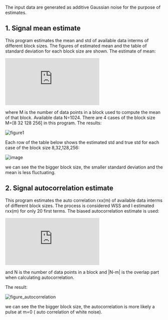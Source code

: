 The input data are generated as additive Gaussian noise for the purpose of estimates.
## 1. Signal mean estimate
This program estimates the mean and std of available data interms of different block sizes. The figures of estimated mean and the table of standard deviation for each block size are shown.
The estimate of mean:

![estimate mean equation](https://latex.codecogs.com/gif.latex?%5Chat%7B%5Cmu%20%7D%3D%5Cfrac%7B1%7D%7BM%7D%5Csum_%7Bm%3D0%7D%5E%7BM-1%7D%7Bx%28m%29%7D)

where M is the number of data points in a block used to compute the mean of that block.
Available data N=1024. There are 4 cases of the block size M=[8 32 128 256] in this program.
The results:

![figure1](https://user-images.githubusercontent.com/42914736/133139551-abd9bb94-8528-4ecd-8e91-ca3c4f9b6704.png)

Each row of the table below shows the estimated std and true std for each case of the block size 8,32,128,256:

![image](https://user-images.githubusercontent.com/42914736/133139741-6ab9335d-fd98-4d88-b38a-7a31445b2b5d.png)

we can see the the bigger block size, the smaller standard deviation and the mean is less fluctuating.

## 2. Signal autocorrelation estimate
This program estimates the auto correlation rxx(m) of available data interms of different block sizes. The process is considered WSS and I estimated rxx(m) for only 20 first terms.
The biased autocorrelation estimate is used: 

![estimate of autocorrelation](https://latex.codecogs.com/gif.latex?%5Chat%7Br%7D_%7Bxx%7D%28m%29%3D%5Cfrac%7B1%7D%7BN%7D%5Csum_%7Bn%3D0%7D%5E%7BN-%7Cm%7C-1%7D%7Bx%28n%29.x%28n&plus;m%29%7D%2C%20where%20%5C%200%20%5Cleqslant%20%7Cm%7C%20%5Cleqslant%20N-1%20%5C)

and N is the number of data points in a block and |N-m| is the overlap part when calculating autocorrelation. 

The result:

![figure_autocorrelation](https://user-images.githubusercontent.com/42914736/133143746-fb2bfd0d-bfec-4d37-8309-5a275f8b1d82.png)

we can see the the bigger block size, the autocorrelation is more likely a pulse at m=0 ( auto correlation of white noise).
